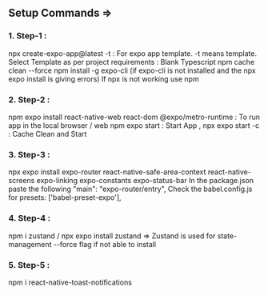 ## Setup Commands =>

### 1. Step-1 :

npx create-expo-app@latest -t : For expo app template. -t means template.
Select Template as per project requirements : Blank Typescript
npm cache clean --force
npm install -g expo-cli (if expo-cli is not installed and the npx expo install is giving errors)
If npx is not working use npm

### 2. Step-2 :

npm expo install react-native-web react-dom @expo/metro-runtime : To run app in the local browser / web
npm expo start : Start App , npx expo start -c : Cache Clean and Start

### 3. Step-3 :

npx expo install expo-router react-native-safe-area-context react-native-screens expo-linking expo-constants expo-status-bar
In the package.json paste the following "main": "expo-router/entry",
Check the babel.config.js for presets: ['babel-preset-expo'],

### 4. Step-4 :

npm i zustand / npx expo install zustand => Zustand is used for state-management
--force flag if not able to install

### 5. Step-5 :

npm i react-native-toast-notifications
